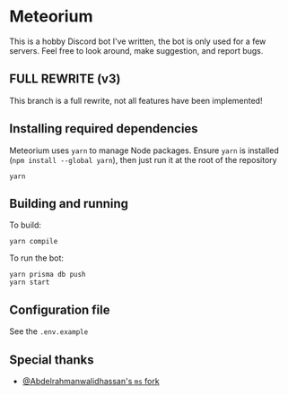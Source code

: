 # Meteorium

This is a hobby Discord bot I've written, the bot is only used for a few servers.
Feel free to look around, make suggestion, and report bugs.

## FULL REWRITE (v3)

This branch is a full rewrite, not all features have been implemented!

## Installing required dependencies

Meteorium uses `yarn` to manage Node packages. Ensure `yarn` is installed (`npm install --global yarn`), then just run it at the root of the repository

```
yarn
```

## Building and running

To build:

```
yarn compile
```

To run the bot:

```
yarn prisma db push
yarn start
```

## Configuration file

See the `.env.example`

## Special thanks

-   [@Abdelrahmanwalidhassan's `ms` fork](https://github.com/Abdelrahmanwalidhassan/ms)
